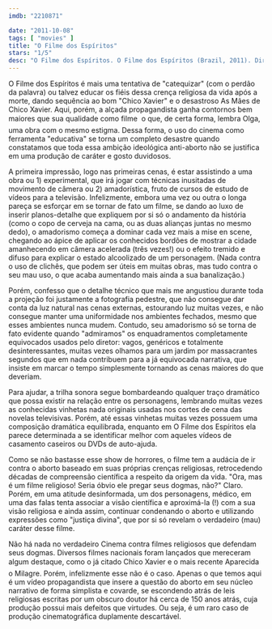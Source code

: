 ```yaml
---
imdb: "2210871"

date: "2011-10-08"
tags: [ "movies" ]
title: "O Filme dos Espíritos"
stars: "1/5"
desc: "O Filme dos Espíritos. O Filme dos Espíritos (Brazil, 2011). Dirigido por Michel Dubret, André Marouço. Escrito por André Marouço. Com Flávio Barollo, Sandra Corveloni, Blota Filho, Etty Fraser, Luciana Gimenez, Ênio Gonçalves, Briza Menezes, Alethea Miranda, Reinaldo Rodrigues."
---
```

O Filme dos Espíritos é mais uma tentativa de "catequizar" (com o perdão da palavra) ou talvez educar os fiéis dessa crença religiosa da vida após a morte, dando sequência ao bom "Chico Xavier" e o desastroso As Mães de Chico Xavier. Aqui, porém, a alçada propagandista ganha contornos bem maiores que sua qualidade como filme  o que, de certa forma, lembra Olga, uma obra com o mesmo estigma. Dessa forma, o uso do cinema como ferramenta "educativa" se torna um completo desastre quando constatamos que toda essa ambição ideológica anti-aborto não se justifica em uma produção de caráter e gosto duvidosos.

A primeira impressão, logo nas primeiras cenas, é estar assistindo a uma obra ou 1) experimental, que irá jogar com técnicas inusitadas de movimento de câmera ou 2) amadorística, fruto de cursos de estudo de vídeos para a televisão. Infelizmente, embora uma vez ou outra o longa pareça se esforçar em se tornar de fato um filme, se dando ao luxo de inserir planos-detalhe que expliquem por si só o andamento da história (como o copo de cerveja na cama, ou as duas alianças juntas no mesmo dedo), o amadorismo começa a dominar cada vez mais a mise en scene, chegando ao ápice de aplicar os conhecidos bordões de mostrar a cidade amanhecendo em câmera acelerada (três vezes!) ou o efeito tremido e difuso para explicar o estado alcoolizado de um personagem. (Nada contra o uso de clichês, que podem ser úteis em muitas obras, mas tudo contra o seu mau uso, o que acaba aumentando mais ainda a sua banalização.)

Porém, confesso que o detalhe técnico que mais me angustiou durante toda a projeção foi justamente a fotografia pedestre, que não consegue dar conta da luz natural nas cenas externas, estourando luz muitas vezes, e não consegue manter uma uniformidade nos ambientes fechados, mesmo que esses ambientes nunca mudem. Contudo, seu amadorismo só se torna de fato evidente quando "admiramos" os enquadramentos completamente equivocados usados pelo diretor: vagos, genéricos e totalmente desinteressantes, muitas vezes olhamos para um jardim por massacrantes segundos que em nada contribuem para a já equivocada narrativa, que insiste em marcar o tempo simplesmente tornando as cenas maiores do que deveriam.

Para ajudar, a trilha sonora segue bombardeando qualquer traço dramático que possa existir na relação entre os personagens, lembrando muitas vezes as conhecidas vinhetas nada originais usadas nos cortes de cena das novelas televisivas. Porém, até essas vinhetas muitas vezes possuem uma composição dramática equilibrada, enquanto em O Filme dos Espíritos ela parece determinada a se identificar melhor com aqueles vídeos de casamento caseiros ou DVDs de auto-ajuda.

Como se não bastasse esse show de horrores, o filme tem a audácia de ir contra o aborto baseado em suas próprias crenças religiosas, retrocedendo décadas de compreensão científica a respeito da origem da vida. "Ora, mas é um filme religioso! Seria óbvio ele pregar seus dogmas, não?" Claro. Porém, em uma atitude desinformada, um dos personagens, médico, em uma das falas tenta associar a visão científica e aproximá-la (!) com a sua visão religiosa e ainda assim, continuar condenando o aborto e utilizando expressões como "justiça divina", que por si só revelam o verdadeiro (mau) caráter desse filme.

Não há nada no verdadeiro Cinema contra filmes religiosos que defendam seus dogmas. Diversos filmes nacionais foram lançados que mereceram algum destaque, como o já citado Chico Xavier e o mais recente Aparecida  o Milagre. Porém, infelizmente esse não é o caso. Apenas o que temos aqui é um vídeo propagandista que insere a questão do aborto em seu núcleo narrativo de forma simplista e covarde, se escondendo atrás de leis religiosas escritas por um obscuro doutor há cerca de 150 anos atrás, cuja produção possui mais defeitos que virtudes. Ou seja, é um raro caso de produção cinematográfica duplamente descartável.

